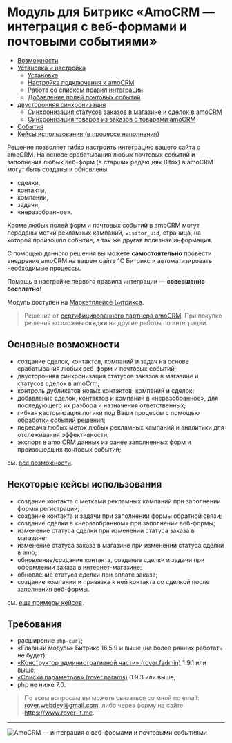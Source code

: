 # Модуль для Битрикс «AmoCRM — интеграция с веб-формами и почтовыми событиями»
* [Возможности](./capabilities.md)
* [Установка и настройка](./help.md)
    * [Установка](./help/install.md)
    * [Настройка подключения к amoCRM](./help/settings.md)
    * [Работа со списком правил интеграции](./help/rules.md)
    * [Добавление полей почтовых событий](./help/post-event-fields.md)
* [двусторонняя синхронизация](./sync.md)
    * [Синхронизация статусов заказов в магазине и сделок в amoCRM](./status-sync.md)
    * [Синхронизация товаров из заказов с товарами amoCRM](./product-sync.md)
* [События](./events.md)
* [Кейсы использования (в процессе наполнения)](./examples.md)


Решение позволяет гибко настроить интеграцию вашего сайта с amoCRM. На основе срабатывания любых почтовых событий и заполнения любых веб-форм (в старших редакциях Bitrix) в amoCRM могут быть созданы и обновлены
* сделки,
* контакты, 
* компании,
* задачи,
* «неразобранное». 

Кроме любых полей форм и почтовых событий в amoCRM могут переданы метки рекламных кампаний, `visitor_uid`, страница, на которой произошло событие, а так же другая полезная информация.

С помощью данного решения вы можете <b>самостоятельно</b> провести внедрение amoCRM на вашем сайте 1C Битрикс и автоматизировать необходимые процессы.

Помощь в настройке первого правила интеграции — <b>совершенно бесплатно</b>!

Модуль доступен на [Маркетплейсе Битрикса](https://marketplace.1c-bitrix.ru/solutions/rover.amocrm/). 

> Решение от [сертифицированного партнера amoCRM](https://www.amocrm.ru/partners/private/socialpromo/?id=1354587&kind=2&binary=1&rand=9830). При покупке решения возможны <b>скидки</b> на другие работы по интеграции.

## Основные возможности
* создание сделок, контактов, компаний и задач на основе срабатывания любых веб-форм и почтовых событий;
* двусторонняя синхронизация статусов заказов в магазине и статусов сделок в amoCrm;
* контроль дубликатов новых контактов, компаний и сделок;
* добавление сделок, контактов и компаний в «неразобранное», для последующего их разбора и назначения ответственных;
* гибкая кастомизация логики под Ваши процессы с помощью [обработки событий](./events.md) решения;
* передача любых меток любых рекламных кампаний и аналитики для отслеживания эффективности;
* экспорт в amo CRM данных из ранее заполненных форм и произошедших почтовых событий;

см. [все возможности](./capabilities.md).

## Некоторые кейсы использования
* создание контакта с метками рекламных кампаний при заполнении формы регистрации; 
* создание контакта и задачи при заполнении формы обратной связи; 
* создание сделки в «неразобранном» при заполнении веб-формы; 
* изменение статуса сделки при изменении статуса заказа в магазине;
* изменение статуса заказа в магазине при изменении статуса сделки в amo;
* обновление/создание контакта, создание сделки и задачи при оформлении заказа в интернет-магазине;
* обновление статуса сделки при оплате заказа;
* создание компании и привязка к ней контакта со сделкой после заполнения веб-формы.

см. [еще примеры кейсов](./examples.md).
 
## Требования
* расширение `php-curl`; 
* «Главный модуль» Битрикс 16.5.9 и выше (на более ранних работать не будет); 
* [«Конструктор административной части» (rover.fadmin)](https://github.com/pavelshulaev/fadmin) 1.9.1 или выше; 
* [«Списки параметров» (rover.params)](https://github.com/pavelshulaev/params) 0.9.3 или выше;
* php не ниже 7.0.

> По всем вопросам вы можете связаться со мной по email: rover.webdev@gmail.com, либо через форму на сайте https://www.rover-it.me.
---
![AmoCRM — интеграция с веб-формами и почтовыми событиями](./main/logoamopng.png)
